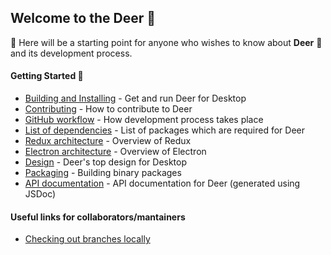 ## Welcome to the Deer 🦌

🌟 Here will be a starting point for anyone who wishes to know about **Deer** 🦌 and its development process.


#### Getting Started 🎉
+ [Building and Installing](./Building-and-Installing.md) - Get and run Deer for Desktop
+ [Contributing](./CONTRIBUTING.md) - How to contribute to Deer
+ [GitHub workflow](./GitHub-workflow.md) - How development process takes place
+ [List of dependencies](./List-of-dependencies.md) - List of packages which are required for Deer
+ [Redux architecture](./Redux-architecture.md) - Overview of Redux
+ [Electron architecture](./Electron-architecture.md) - Overview of Electron
+ [Design](./Design.md) - Deer's top design for Desktop
+ [Packaging](./Packaging.md) - Building binary packages
+ [API documentation](./api.md) - API documentation for Deer (generated using JSDoc)

#### Useful links for collaborators/mantainers
+ [Checking out branches locally](https://help.github.com/articles/checking-out-pull-requests-locally/)

